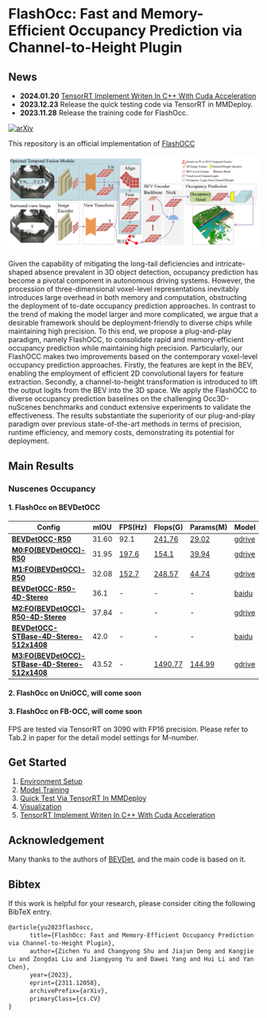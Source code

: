 # FlashOcc: Fast and Memory-Efficient Occupancy Prediction via Channel-to-Height Plugin

## News
- **2024.01.20** [TensorRT Implement Writen In C++ With Cuda Acceleration](https://github.com/drilistbox/TRT_FlashOcc)
- **2023.12.23** Release the quick testing code via TensorRT in MMDeploy.
- **2023.11.28** Release the training code for FlashOcc.

<!-- - [History](./docs/en/news.md) -->

<!-- ## Introduction -->

[![arXiv](https://img.shields.io/badge/arXiv-Paper-<COLOR>.svg)](https://arxiv.org/abs/2311.12058)

This repository is an official implementation of [FlashOCC](https://arxiv.org/abs/2311.12058) 

<div align="center">
  <img src="figs/overview.png"/>
</div><br/>
Given the capability of mitigating the long-tail deficiencies and intricate-shaped absence prevalent in 3D object detection, occupancy prediction 
has become a pivotal component in autonomous driving systems. However, the procession of three-dimensional voxel-level representations inevitably 
introduces large overhead in both memory and computation, obstructing the deployment of to-date occupancy prediction approaches. In contrast to the 
trend of making the model larger and more complicated, we argue that a desirable framework should be deployment-friendly to diverse chips while 
maintaining high precision. To this end, we propose a plug-and-play paradigm, namely FlashOCC, to consolidate rapid and memory-efficient occupancy 
prediction while maintaining high precision. Particularly, our FlashOCC makes two improvements based on the contemporary voxel-level occupancy prediction 
approaches. Firstly, the features are kept in the BEV, enabling the employment of efficient 2D convolutional layers for feature extraction. Secondly, 
a channel-to-height transformation is introduced to lift the output logits from the BEV into the 3D space. We apply the FlashOCC to diverse occupancy 
prediction baselines on the challenging Occ3D-nuScenes benchmarks and conduct extensive experiments to validate the effectiveness. The results substantiate 
the superiority of our plug-and-play paradigm over previous state-of-the-art methods in terms of precision, runtime efficiency, and memory costs, 
demonstrating its potential for deployment.


## Main Results
### Nuscenes Occupancy
#### 1. FlashOcc on BEVDetOCC
| Config                                                                                                    | mIOU  | FPS(Hz) | Flops(G) | Params(M) | Model                                                             | Log                                                                                          |
|-----------------------------------------------------------------------------------------------------------|-------|-------|-------|-------|-------------------------------------------------------------------|----------------------------------------------------------------------------------------------|
| [**BEVDetOCC-R50**](projects/configs/bevdet_occ/bevdet-occ-r50.py)                                        | 31.60 | 92.1 | [241.76](doc/mmdeploy_test.md) | [29.02](doc/mmdeploy_test.md) | [gdrive]() | [log]() |
| [**M0:FO(BEVDetOCC)-R50**](projects/configs/flashocc/flashocc-r50.py)                                        | 31.95 | [197.6](doc/mmdeploy_test.md) | [154.1](doc/mmdeploy_test.md) | [39.94](doc/mmdeploy_test.md) | [gdrive](https://drive.google.com/file/d/14my3jdqiIv6VIrkozQ6-ruEcBOPVlWGJ/view?usp=sharing) | [log](https://drive.google.com/file/d/1E-kaHxbTr6s3Qn70vhKpwJM8kejoNFxQ/view?usp=sharing) |
| [**M1:FO(BEVDetOCC)-R50**](projects/configs/flashocc/flashocc-r50.py)                                        | 32.08 | [152.7](doc/mmdeploy_test.md) | [248.57](doc/mmdeploy_test.md) | [44.74](doc/mmdeploy_test.md) | [gdrive](https://drive.google.com/file/d/1k9BzXB2nRyvXhqf7GQx3XNSej6Oq6I-B/view?usp=drive_link) | [log](https://drive.google.com/file/d/1NRm27wVZMSUylmZxsMedFSLr7729YEAV/view?usp=drive_link) |
| [**BEVDetOCC-R50-4D-Stereo**](projects/configs/bevdet_occ/bevdet-occ-r50-4d-stereo.py)                    | 36.1 | - | - | - | [baidu](https://pan.baidu.com/s/1237QyV18zvRJ1pU3YzRItw?pwd=npe1) | [log](https://pan.baidu.com/s/1237QyV18zvRJ1pU3YzRItw?pwd=npe1) |
| [**M2:FO(BEVDetOCC)-R50-4D-Stereo**](projects/configs/flashocc/flashocc-r50-4d-stereo.py)                         | 37.84 | - | - | - | [gdrive](https://drive.google.com/file/d/12WYaCdoZA8-A6_oh6vdLgOmqyEc3PNCe/view?usp=drive_link) | [log](https://drive.google.com/file/d/1eYvu9gUSQ7qk7w7lWPLrZMB0O2uKQUk3/view?usp=drive_link) |
| [**BEVDetOCC-STBase-4D-Stereo-512x1408**](projects/configs/bevdet_occ/bevdet-occ-stbase-4d-stereo-512x1408.py) | 42.0 | - | - | - | [baidu](https://pan.baidu.com/s/1237QyV18zvRJ1pU3YzRItw?pwd=npe1) | [log](https://pan.baidu.com/s/1237QyV18zvRJ1pU3YzRItw?pwd=npe1) |
| [**M3:FO(BEVDetOCC)-STBase-4D-Stereo-512x1408**](projects/configs/flashocc/flashocc-stbase-4d-stereo-512x1408.py) | 43.52 | - | [1490.77](doc/mmdeploy_test.md) | [144.99](doc/mmdeploy_test.md) | [gdrive](https://drive.google.com/file/d/1f6E6Bm6enIJETSEbfXs57M0iOUU997kU/view?usp=drive_link) | [log](https://drive.google.com/file/d/1tch-YK4ROGDGNmDcN5FZnOAvsbHe-iSU/view?usp=drive_link) |

#### 2. FlashOcc on UniOCC, will come soon

#### 3. FlashOcc on FB-OCC, will come soon


FPS are tested via TensorRT on 3090 with FP16 precision. Please refer to Tab.2 in paper for the detail model settings for M-number.

## Get Started
1. [Environment Setup](doc/install.md)
2. [Model Training](doc/model_training.md)
3. [Quick Test Via TensorRT In MMDeploy](doc/mmdeploy_test.md)
4. [Visualization](doc/visualization.md)
5. [TensorRT Implement Writen In C++ With Cuda Acceleration](https://github.com/drilistbox/TRT_FlashOcc)


## Acknowledgement
Many thanks to the authors of [BEVDet](https://github.com/HuangJunJie2017/BEVDet), and the main code is based on it.

## Bibtex
If this work is helpful for your research, please consider citing the following BibTeX entry.

```
@article{yu2023flashocc,
      title={FlashOcc: Fast and Memory-Efficient Occupancy Prediction via Channel-to-Height Plugin}, 
      author={Zichen Yu and Changyong Shu and Jiajun Deng and Kangjie Lu and Zongdai Liu and Jiangyong Yu and Dawei Yang and Hui Li and Yan Chen},
      year={2023},
      eprint={2311.12058},
      archivePrefix={arXiv},
      primaryClass={cs.CV}
}

```
